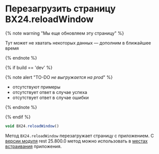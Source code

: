 # Перезагрузить страницу BX24.reloadWindow

{% note warning "Мы еще обновляем эту страницу" %}

Тут может не хватать некоторых данных — дополним в ближайшее время

{% endnote %}

{% if build == 'dev' %}

{% note alert "TO-DO _не выгружается на prod_" %}

- отсутствуют примеры
- отсутствует ответ в случае успеха
- отсутствует ответ в случае ошибки

{% endnote %}

{% endif %}

```js
void BX24.reloadWindow()
```

Метод `BX24.reloadWindow` перезагружает страницу с приложением. С [версии модуля](../../../settings/cloud-and-on-premise/on-premise/versions.md) rest 25.800.0 метод можно использовать в [местах встраивания](../../../api-reference/widgets/index.md) приложения.